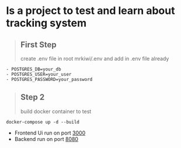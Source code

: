 # Is a project to test and learn about tracking system

> ## First Step
> create .env file in root mrkiwi/.env and add in .env file already

```
- POSTGRES_DB=your_db
- POSTGRES_USER=your_user
- POSTGRES_PASSWORD=your_password
```

> ## Step 2
> build docker container to test

```
docker-compose up -d --build
```

- Frontend Ui run on port [3000](http://localhost:3000)
- Backend run on port [8080](http://localhost:8080)

